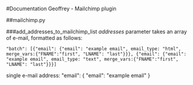 #Documentation Geoffrey - Mailchimp plugin

##mailchimp.py

###add_addresses_to_mailchimp_list
_addresses_ parameter takes an array of e-mail, formatted as follows:

	"batch": [{"email": {"email": "example email", email_type: "html", merge_vars:{"FNAME":"first", "LNAME": "last"}}}, {"email": {"email": "example email", email_type: "text", merge_vars:{"FNAME":"first", "LNAME": "last"}}}]

single e-mail address:
	"email": {
        "email": "example email"
    }

 